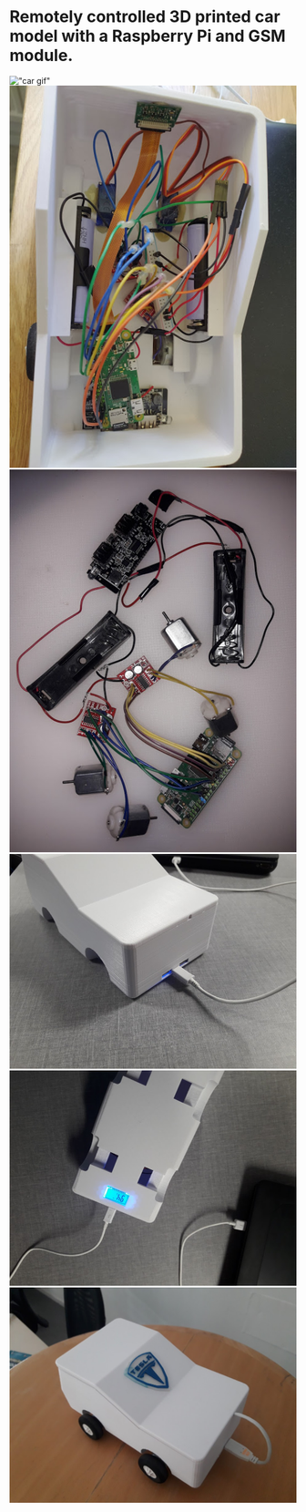 # Remotely controlled 3D printed car model with a Raspberry Pi and GSM module.

!["car gif"](readme/car.gif)   
![](readme/inside.jpg) ![](readme/main_components.jpg)
![](readme/charging.jpg) ![](readme/charging1.jpg)
![](readme/closed.jpg)
